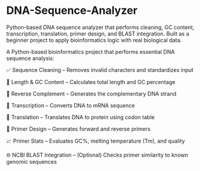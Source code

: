 # DNA-Sequence-Analyzer
Python-based DNA sequence analyzer that performs cleaning, GC content, transcription, translation, primer design, and BLAST integration. Built as a beginner project to apply bioinformatics logic with real biological data.

A Python-based bioinformatics project that performs essential DNA sequence analysis:

✅ Sequence Cleaning – Removes invalid characters and standardizes input

📏 Length & GC Content – Calculates total length and GC percentage

🔁 Reverse Complement – Generates the complementary DNA strand

💬 Transcription – Converts DNA to mRNA sequence

🧬 Translation – Translates DNA to protein using codon table

🧪 Primer Design – Generates forward and reverse primers

📈 Primer Stats – Evaluates GC%, melting temperature (Tm), and quality

🌐 NCBI BLAST Integration – (Optional) Checks primer similarity to known genomic sequences

